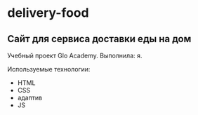 # delivery-food
## Сайт для сервиса доставки еды на дом

Учебный проект Glo Academy.
Выполнила: я.

Используемые технологии:
-  HTML
- CSS
- адаптив
- JS
